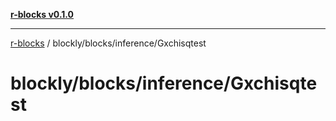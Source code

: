 [**r-blocks v0.1.0**](../../../../README.md)

---

[r-blocks](../../../../modules.md) / blockly/blocks/inference/Gxchisqtest

# blockly/blocks/inference/Gxchisqtest
